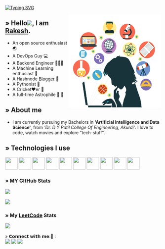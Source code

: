 [![Typing SVG](https://readme-typing-svg.demolab.com?font=monaco&pause=1000&width=435&lines=vision+%40+apokolipse+%3A~+%24+whoami)](https://git.io/typing-svg)

<div>
    <img src="prog1.png" alt="Image" align="right" width="300" height="300">
  </div>
</div>

## » Hello<img src="https://github.com/TheDudeThatCode/TheDudeThatCode/blob/master/Assets/Hi.gif" width="29">, I am <a href="https://ghubrakesh.github.io/">Rakesh</a>.</h2>
- An open source enthusiast 🌏
- A DevOps Guy :computer:
- A Backend Engineer 🙎🏻‍♂️
- A Machine Learning enthusiast 🧮
- A Hashnode <a href="https://imsrakesh.hashnode.dev">Blogger</a> 📃
- A Pythonist 🐍
- A Cricket♥️er 🏏
- A full-time Astrophile :rocket: :milky_way:

## » About me
- I am currently pursuing my Bachelors in <b>'Artificial Intelligence and Data Science'</b>,  from  <i>'Dr. D Y Patil College Of Engineering, Akurdi'</i>. I love to code, watch movies and explore "tech-stuff".

## » Technologies I use 
<code><img height="40" width="40" src="https://www.docker.com/wp-content/uploads/2022/03/vertical-logo-monochromatic.png"></code>
<code><img height="40" width="40" src="https://upload.wikimedia.org/wikipedia/commons/3/39/Kubernetes_logo_without_workmark.svg"></code>
<code><img height="40" width="40" src="https://wiki.jenkins-ci.org/JENKINS/attachments/2916393/57409618.png"></code>
<code><img height="40" width="40" src="https://static.djangoproject.com/img/logos/django-logo-negative.png"></code>
<code><img height="40" width="40" src="https://fastapi.tiangolo.com/img/icon-white.svg"></code>
<code><img height="40" width="40" src="https://www.postgresql.org/media/img/about/press/elephant.png"></code>
<code><img height="40" width="40" src="https://cdn.iconscout.com/icon/free/png-512/free-mongodb-5-1175140.png?f=avif&w=256"></code>
<code><img height="40" width="40" src="https://upload.wikimedia.org/wikipedia/commons/thumb/3/3f/Git_icon.svg/1024px-Git_icon.svg.png"></code>
<code><img height="40" width="40" src="https://upload.wikimedia.org/wikipedia/commons/thumb/c/c3/Python-logo-notext.svg/1869px-Python-logo-notext.svg.png"></code>
<code><img height="40" width="40" src= "https://upload.wikimedia.org/wikipedia/commons/thumb/3/35/Tux.svg/800px-Tux.svg.png"></code>


### » MY GItHub Stats
<a href="http://www.github.com/ghubrakesh"><img src="https://github-readme-stats.vercel.app/api?username=ghubrakesh&show_icons=true&hide=&count_private=true&title_color=facc15&text_color=ef4444&icon_color=0891b2&bg_color=1c1917&hide_border=true&show_icons=true%22%20alt=%22ghubrakesh%27s%20GitHub%20stats" /></a>

<a href="http://www.github.com/ghubrakesh"><img src="https://github-readme-streak-stats.herokuapp.com/?user=ghubrakesh&stroke=ef4444&background=1c1917&ring=facc15&fire=facc15&currStreakNum=ef4444&currStreakLabel=facc15&sideNums=ef4444&sideLabels=ef4444&dates=ef4444&hide_border=true" /></a>

### » My [LeetCode](https://leetcode.com/eleetcoderrakesh) Stats

![](https://leetcard.jacoblin.cool/eleetcoderrakesh?ext=heatmap&radius=5)

<p1> » 𝗖𝗼𝗻𝗻𝗲𝗰𝘁 𝘄𝗶𝘁𝗵 𝗺𝗲:📲 :
<br>
<a target="_blank" href="https://www.linkedin.com/in/inrakesh/"><img src="https://img.shields.io/badge/-LinkedIn-0077B5?style=for-the-badge&logo=Linkedin&logoColor=white"></img></a>
<a target="_blank" href="mailto:takemetorakesh@gmail.com"><img src="https://img.shields.io/badge/-Gmail-D14836?style=for-the-badge&logo=Gmail&logoColor=white"></img></a>
<a target="_blank" href="https://twitter.com/okaybyetakecare"><img src="https://img.shields.io/badge/-Twitter-1DA1F2?style=for-the-badge&logo=Twitter&logoColor=white"></img></a>
<br>
</p1>
